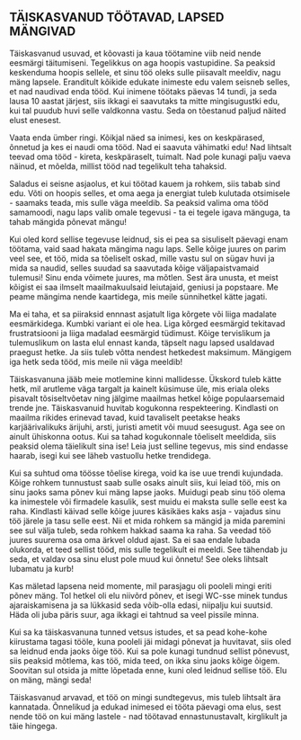 ## TÄISKASVANUD TÖÖTAVAD, LAPSED MÄNGIVAD

Täiskasvanud usuvad, et kõovasti ja kaua töötamine viib neid nende eesmärgi täitumiseni. Tegelikkus on aga hoopis vastupidine. Sa peaksid keskenduma hoopis sellele, et sinu töö oleks sulle piisavalt meeldiv, nagu mäng lapsele. Eranditult kõikide edukate inimeste edu valem seisneb selles, et nad naudivad enda tööd. Kui inimene töötaks päevas 14 tundi, ja seda lausa 10 aastat järjest, siis ikkagi ei saavutaks ta mitte mingisugustki edu, kui tal puudub huvi selle valdkonna vastu. Seda on tõestanud paljud näited elust enesest.

Vaata enda ümber ringi. Kõikjal näed sa inimesi, kes on keskpärased, õnnetud ja kes ei naudi oma tööd. Nad ei saavuta vähimatki edu! Nad lihtsalt teevad oma tööd - kireta, keskpäraselt, tuimalt. Nad pole kunagi palju vaeva näinud, et mõelda, millist tööd nad tegelikult teha tahaksid. 

Saladus ei seisne asjaolus, et kui töötad kauem ja rohkem, siis tabab sind edu. Võti on hoopis selles, et oma aega ja energiat tuleb kulutada otsimisele - saamaks teada, mis sulle väga meeldib. Sa peaksid valima oma tööd samamoodi, nagu laps valib omale tegevusi - ta ei tegele igava mänguga, ta tahab mängida põnevat mängu!

Kui oled kord sellise tegevuse leidnud, sis ei pea sa sisuliselt päevagi enam töötama, vaid saad hakata mängima nagu laps. Selle kõige juures on parim veel see, et töö, mida sa tõeliselt oskad, mille vastu sul on sügav huvi ja mida sa naudid, selles suudad sa saavutada kõige väljapaistvamaid tulemusi! Sinu enda võimete juures, ma mõtlen. Sest ära unusta, et meist kõigist ei saa ilmselt maailmakuulsaid leiutajaid, geniusi ja popstaare. Me peame mängima nende kaartidega, mis meile sünnihetkel kätte jagati.

Ma ei taha, et sa piiraksid ennnast asjatult liga kõrgete või liiga madalate eesmärkidega. Kumbki variant ei ole hea. Liga kõrged eesmärgid tekitavad frustratsiooni ja liiga madalad eesmärgid tüdimust. Kõige tervislikum ja tulemuslikum on lasta elul ennast kanda, täpselt nagu lapsed usaldavad praegust hetke. Ja siis tuleb võtta nendest hetkedest maksimum. Mängigem iga hetk seda tööd, mis meile nii väga meeldib!

Täiskasvanuna jääb meie motlemine kinni mallidesse. Ükskord tuleb kätte hetk, mil arutleme väga targalt ja kainelt küsimuse üle, mis eriala oleks pisavalt tõsiseltvõetav ning jälgime maailmas hetkel kõige populaarsemaid trende jne. Täiskasvanuid huvitab kogukonna respekteering. Kindlasti on maailma rikides erinevad tavad, kuid tavaliselt peetakse heaks karjäärivalikuks ärijuhi, arsti, juristi ametit või muud seesugust. Aga see on ainult ühiskonna ootus. Kui sa tahad kogukonnale tõeliselt meeldida, siis peaksid olema täielikult sina ise! Leia just selline tegevus, mis sind endasse haarab, isegi kui see läheb vastuollu hetke trendidega.

Kui sa suhtud oma töösse tõelise kirega, void ka ise uue trendi kujundada. Kõige rohkem tunnustust saab sulle osaks ainult siis, kui leiad töö, mis on sinu jaoks sama põnev kui mäng lapse jaoks. Muidugi peab sinu töö olema ka inimestele või firmadele kasulik, sest muidu ei maksta sulle selle eest ka raha. Kindlasti käivad selle kõige juures käsikäes kaks asja - vajadus sinu töö järele ja tasu selle eest. Nii et mida rohkem sa mängid ja mida paremini see sul välja tuleb, seda rohkem hakkad saama ka raha. Sa veedad töö juures suurema osa oma ärkvel oldud ajast. Sa ei saa endale lubada olukorda, et teed sellist tööd, mis sulle tegelikult ei meeldi. See tähendab ju seda, et valdav osa sinu elust pole muud kui õnnetu! See oleks lihtsalt lubamatu ja kurb!

Kas mäletad lapsena neid momente, mil parasjagu oli pooleli mingi eriti põnev mäng. Tol hetkel oli elu niivõrd põnev, et isegi WC-sse minek tundus ajaraiskamisena ja sa lükkasid seda võib-olla edasi, niipalju kui suutsid. Häda oli juba päris suur, aga ikkagi ei
tahtnud sa veel pissile minna.

Kui sa ka täiskasvanuna tunned vetsus istudes, et sa pead kohe-kohe kiirustama tagasi tööle, kuna pooleli jäi midagi põnevat ja huvitavat, siis oled sa leidnud enda jaoks õige töö. Kui sa pole kunagi tundnud sellist põnevust, siis peaksid mõtlema, kas töö, mida teed, on ikka sinu jaoks kõige õigem. Soovitan sul otsida ja mitte lõpetada enne, kuni oled leidnud sellise töö. Elu on mäng, mängi seda!

Täiskasvanud arvavad, et töö on mingi sundtegevus, mis tuleb lihtsalt ära kannatada. Õnnelikud ja edukad inimesed ei tööta päevagi oma elus, sest nende töö on kui mäng lastele - nad töötavad ennastunustavalt, kirglikult ja täie hingega.
